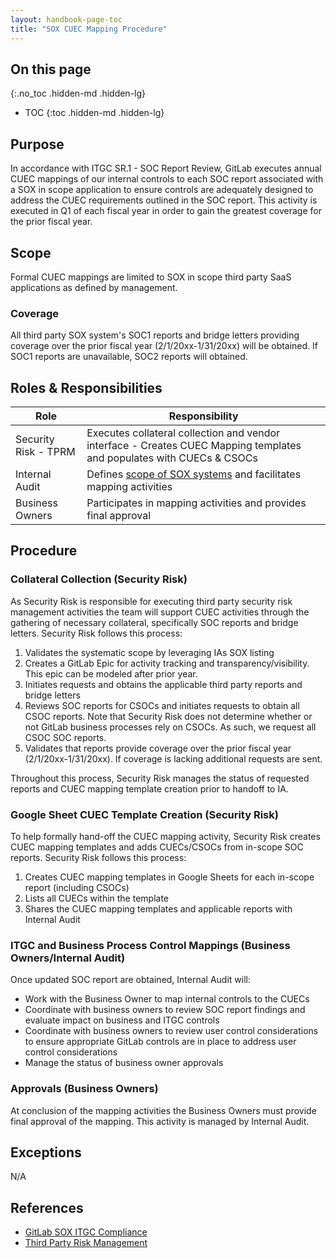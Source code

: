 ```yaml
---
layout: handbook-page-toc
title: "SOX CUEC Mapping Procedure"
---
```


## On this page
{:.no_toc .hidden-md .hidden-lg}

- TOC
{:toc .hidden-md .hidden-lg}

## Purpose 

In accordance with ITGC SR.1 - SOC Report Review, GitLab executes annual CUEC mappings of our internal controls to each SOC report associated with a SOX in scope application to ensure controls are adequately designed to address the CUEC requirements outlined in the SOC report. This activity is executed in Q1 of each fiscal year in order to gain the greatest coverage for the prior fiscal year. 

## Scope

Formal CUEC mappings are limited to SOX in scope third party SaaS applications as defined by management.  

### Coverage

All third party SOX system's SOC1 reports and bridge letters providing coverage over the prior fiscal year (2/1/20xx-1/31/20xx) will be obtained. If SOC1 reports are unavailable, SOC2 reports will obtained.

## Roles & Responsibilities

| Role | Responsibility |
| ------ | ------ |
| Security Risk - TPRM | Executes collateral collection and vendor interface - Creates CUEC Mapping templates and populates with CUECs & CSOCs |
| Internal Audit | Defines [scope of SOX systems](https://docs.google.com/spreadsheets/d/1ckVMp73RIMTVJYkVNf4OHc-QEXwS5Hxb3wGiXNlKouI/edit#gid=61580762) and facilitates mapping activities |
| Business Owners | Participates in mapping activities and provides final approval | 

## Procedure

### Collateral Collection (Security Risk)
As Security Risk is responsible for executing third party security risk management activities the team will support CUEC activities through the gathering of necessary collateral, specifically SOC reports and bridge letters. Security Risk follows this process:

1. Validates the systematic scope by leveraging IAs SOX listing
2. Creates a GitLab Epic for activity tracking and transparency/visibility. This epic can be modeled after prior year.
3. Initiates requests and obtains the applicable third party reports and bridge letters 
4. Reviews SOC reports for CSOCs and initiates requests to obtain all CSOC reports. Note that Security Risk does not determine whether or not GitLab business processes rely on CSOCs. As such, we request all CSOC SOC reports.
5. Validates that reports provide coverage over the prior fiscal year (2/1/20xx-1/31/20xx). If coverage is lacking additional requests are sent.


Throughout this process, Security Risk manages the status of requested reports and CUEC mapping template creation prior to handoff to IA.

### Google Sheet CUEC Template Creation (Security Risk)
To help formally hand-off the CUEC mapping activity, Security Risk creates CUEC mapping templates and adds CUECs/CSOCs from in-scope SOC reports. Security Risk follows this process:

1. Creates CUEC mapping templates in Google Sheets for each in-scope report (including CSOCs) 
2. Lists all CUECs within the template
3. Shares the CUEC mapping templates and applicable reports with Internal Audit

### ITGC and Business Process Control Mappings (Business Owners/Internal Audit)
Once updated SOC report are obtained, Internal Audit will:

- Work with the Business Owner to map internal controls to the CUECs
- Coordinate with business owners to review SOC report findings and evaluate impact on business and ITGC controls
- Coordinate with business owners to review user control considerations to ensure appropriate GitLab controls are in place to address user control considerations 
- Manage the status of business owner approvals

### Approvals (Business Owners)
At conclusion of the mapping activities the Business Owners must provide final approval of the mapping. This activity is managed by Internal Audit.

## Exceptions

N/A

## References

* [GitLab SOX ITGC Compliance](https://about.gitlab.com/handbook/business-technology/it-compliance/ITGC.html)
* [Third Party Risk Management](https://about.gitlab.com/handbook/engineering/security/security-assurance/security-risk/third-party-risk-management.html)

